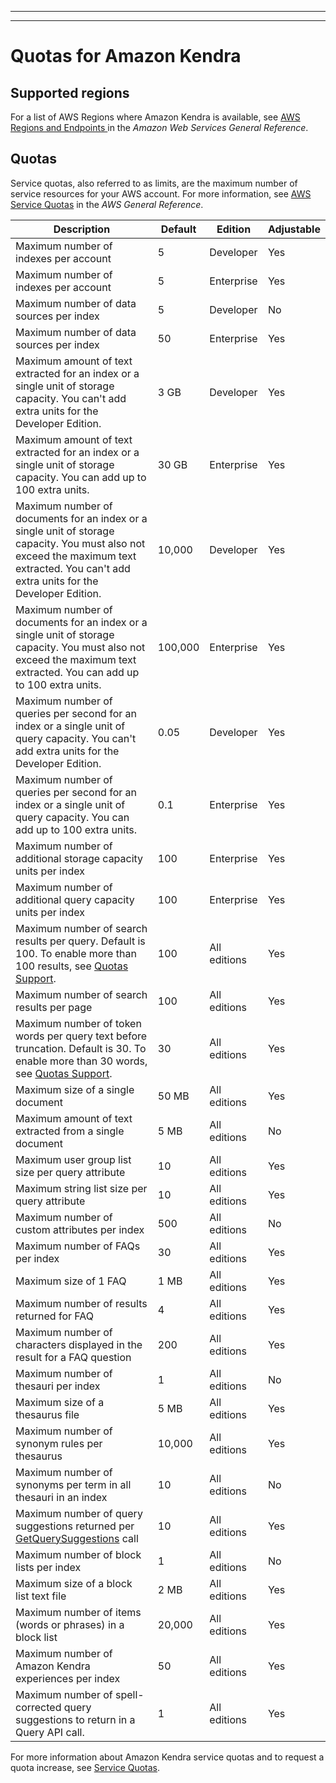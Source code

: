 --------

--------

# Quotas for Amazon Kendra<a name="quotas"></a>

## Supported regions<a name="regions"></a>

For a list of AWS Regions where Amazon Kendra is available, see [AWS Regions and Endpoints ](https://docs.aws.amazon.com/general/latest/gr/kendra.html) in the *Amazon Web Services General Reference*\.

## Quotas<a name="quota-details"></a>

Service quotas, also referred to as limits, are the maximum number of service resources for your AWS account\. For more information, see [AWS Service Quotas](https://docs.aws.amazon.com/general/latest/gr/aws_service_limits.html) in the *AWS General Reference*\.




| Description | Default | Edition | Adjustable | 
| --- | --- | --- | --- | 
| Maximum number of indexes per account | 5 | Developer | Yes | 
| Maximum number of indexes per account | 5 | Enterprise | Yes | 
| Maximum number of data sources per index | 5 | Developer | No | 
| Maximum number of data sources per index | 50 | Enterprise | Yes | 
| Maximum amount of text extracted for an index or a single unit of storage capacity\. You can't add extra units for the Developer Edition\. | 3 GB | Developer | Yes | 
| Maximum amount of text extracted for an index or a single unit of storage capacity\. You can add up to 100 extra units\. | 30 GB | Enterprise | Yes | 
| Maximum number of documents for an index or a single unit of storage capacity\. You must also not exceed the maximum text extracted\. You can't add extra units for the Developer Edition\. | 10,000 | Developer | Yes | 
| Maximum number of documents for an index or a single unit of storage capacity\. You must also not exceed the maximum text extracted\. You can add up to 100 extra units\. | 100,000 | Enterprise | Yes | 
| Maximum number of queries per second for an index or a single unit of query capacity\. You can't add extra units for the Developer Edition\. | 0\.05 | Developer | Yes | 
| Maximum number of queries per second for an index or a single unit of query capacity\. You can add up to 100 extra units\. | 0\.1 | Enterprise | Yes | 
| Maximum number of additional storage capacity units per index | 100 | Enterprise | Yes | 
| Maximum number of additional query capacity units per index | 100 | Enterprise | Yes | 
| Maximum number of search results per query\. Default is 100\. To enable more than 100 results, see [Quotas Support](http://aws.amazon.com/contact-us/)\. | 100 | All editions | Yes | 
| Maximum number of search results per page | 100 | All editions | Yes | 
| Maximum number of token words per query text before truncation\. Default is 30\. To enable more than 30 words, see [Quotas Support](http://aws.amazon.com/contact-us/)\. | 30 | All editions | Yes | 
| Maximum size of a single document | 50 MB | All editions | Yes | 
| Maximum amount of text extracted from a single document | 5 MB | All editions | No | 
| Maximum user group list size per query attribute | 10 | All editions | Yes | 
| Maximum string list size per query attribute | 10 | All editions | Yes | 
| Maximum number of custom attributes per index | 500 | All editions | No | 
| Maximum number of FAQs per index | 30 | All editions | Yes | 
| Maximum size of 1 FAQ | 1 MB | All editions | Yes | 
| Maximum number of results returned for FAQ | 4 | All editions | Yes | 
| Maximum number of characters displayed in the result for a FAQ question | 200 | All editions | Yes | 
| Maximum number of thesauri per index | 1 | All editions | No | 
| Maximum size of a thesaurus file | 5 MB | All editions | Yes | 
| Maximum number of synonym rules per thesaurus | 10,000 | All editions | Yes | 
| Maximum number of synonyms per term in all thesauri in an index | 10 | All editions | No | 
| Maximum number of query suggestions returned per [GetQuerySuggestions](https://docs.aws.amazon.com/kendra/latest/dg/API_GetQuerySuggestions.html) call | 10 | All editions | Yes | 
| Maximum number of block lists per index | 1 | All editions | No | 
| Maximum size of a block list text file | 2 MB | All editions | Yes | 
| Maximum number of items \(words or phrases\) in a block list | 20,000 | All editions | Yes | 
| Maximum number of Amazon Kendra experiences per index | 50 | All editions | Yes | 
| Maximum number of spell\-corrected query suggestions to return in a Query API call\. | 1 | All editions | Yes | 

For more information about Amazon Kendra service quotas and to request a quota increase, see [Service Quotas](https://console.aws.amazon.com/servicequotas/)\.